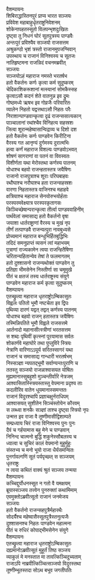 वैशम्पायनः  
शिबिराद्धास्तिनपुरं प्राप्य भारत सञ्जयः  
प्रविवेश महाबाहुर्धृतराष्ट्रनिवेशनम्  
शोकेनापहतस्सूतो विलपन्भृशदुःखितः  
दृष्ट्वा तु निधनं घोरं सूतपुत्रस्य पाण्डवैः  
अन्तःपुरं प्रविश्यैव सञ्जयो राजसत्तम  
अश्रुकण्ठो भृशं त्रस्तो राजानमुपजग्मिवान्  
उपस्थाय च राजानं विनिश्वस्य च सूतजः  
नातिहृष्टमना राजन्निदं वचनमब्रवीत्  
सञ्जयः  
सञ्जयोऽहं महाराज नमस्ते भरतर्षभ  
हतो वैकर्तनः कर्णः कृत्वा कर्म सुदुष्करम्  
चेदिकाशिकरूशानां मत्स्यानां सोमकैस्सह  
कृत्वाऽसौ कदनं शेते वातनुन्न इव द्रुमः  
गोष्ठमध्ये ऋषभ इव गोव्रजैः परिवारितः  
व्यालेन निहतो यद्वत्तथाऽसौ निहतः परैः  
निराशान्पाण्डवान्कृत्वा दृढं राजन्ससात्यकान्  
पाञ्चालानां रथांश्चैव विनिहत्य सहस्रशः  
जित्वा शूरान्महेष्वासान्विद्राव्य च दिशो दश  
हतो वैकर्तनः कर्णः पाण्डवेन किरीटिना  
वैरस्य गत आनृण्यं दुर्गमस्य दुरात्मभिः  
हत्वा कर्णं महाराज विशल्यः पाण्डवोऽभवत्  
शोषणं सागराणां वा पतनं वा विवस्वतः  
विशीर्णता यथा मेरोस्तथा कर्णस्य पातनम्  
योधाश्च बहवो राजन्हतास्तत्र जयैषिणः  
राजानो राजपुत्राश्च शूराः परिघबाहवः  
रथौघाश्च नरौघाश्च हता राजन्सहस्रशः  
वारणा निहतास्तत्र वाजिनश्च महाहवे  
क्षत्रियाश्च महाराज सेनयोरुभयोर्हताः  
परस्परमवेक्ष्यात्र परस्परकृतागसः  
किञ्चिच्छेषान्परान्कृत्वा तीर्त्वा पाण्डववाहिनीम्  
पार्थवेलां समासाद्य हतो वैकर्तनो वृषा  
जयाशा धार्तराष्ट्राणां वैरस्य च मुखं नृप  
तीर्णं तत्पाण्डवै राजन्यत्पुरा नावबुध्यसे  
प्रोच्यमानं महाराज बन्धुभिर्हितबुद्धिभिः  
तदिदं समनुप्राप्तं व्यसनं त्वां महाभयम्  
पुत्राणां राज्यकामेन त्वया राजन्हितैषिणा  
चरितान्यहितान्येव तेषां ते फलमागतम्  
हतो दुश्शासनो राजन्यथोक्तं पाण्डवेन तु  
प्रतिज्ञा भीमसेनेन निस्तीर्णा सा चमूमुखे  
पीतं च क्षतजं तस्य धार्तराष्ट्रस्य संयुगे  
पाण्डवेन महाराज कर्म कृत्वा सुदुष्करम्  
वैशम्पायनः  
एतच्छ्रुत्वा महाराज धृतराष्ट्रोऽम्बिकासुतः  
विह्वलः पतितो भूमौ नष्टचेता इव द्विपः  
पृथिव्या दारणं यद्वत् तद्वत् कर्णस्य पातनम्  
योधाश्च बहवो राजन् हतास्तत्र जयैषिणः  
तस्मिन्निपतिते भूमौ विह्वले राजसत्तमे  
आर्तनादो महानासीत्स्त्रीणां भरतसत्तम  
स शब्दः पृथिवीं कृत्स्नां पूरयामास सर्वतः  
शोकार्णवे महाघोरे तथा पुप्लुविरे स्त्रियः  
नेत्राणि वारिणाऽऽपूर्य सरितस्सागरं यथा  
राजानं च समासाद्य गान्धारी भरतर्षभम्  
निस्सञ्ज्ञा न्यपतद्भूमौ सर्वाण्यन्तःपुराणि च  
ततस्तु सञ्जयो राजन्नाश्वासयत योषितः  
मुह्यमानास्सुबहुशो मुञ्चन्तीर्वारि नेत्रजम्  
आश्वासितास्स्त्रियस्तास्तु वेपमाना प्रदृश्य ताः  
कदलीरिव वातेन धूयमानास्समन्ततः  
राजानं विदुरश्चापि प्रज्ञाचक्षुर्नराधिपम्  
आश्वासयत् सुशीतेन सिञ्चंस्तोयेन कौरवम्  
स लब्ध्वा शनकैः सञ्ज्ञां ताश्च दृष्ट्वा स्त्रियो नृपः  
उन्मत्त इव राजा वै तूष्णीमासीद्विशाम्पते  
सम्प्रध्याय चिरं राजा विनिश्वस्य पुनः पुनः  
दैवं च गर्हयामास बहु मेने च पाण्डवान्  
निनिन्द चात्मनो बुद्धिं शकुनेस्सौबलस्य च  
ध्यात्वा च सुचिरं कालं वेपमानो मुहुर्मुहुः  
संस्तभ्य च मनो भूयो राजा धैर्यसमन्वितः  
पुनर्गावल्गणिं सूतं पर्यपृच्छत् स सञ्जयम्  
धृतराष्ट्रः  
न त्वया कथितं वाक्यं श्रुतं सञ्जय तन्मया  
वैशम्पायनः  
कच्चिद्दुर्योधनस्सूत न गतो वै यमक्षयम्  
ब्रूयास्सञ्जय तत्त्वेन पुनरुक्तां कथामिमाम्  
एवमुक्तोऽब्रवीत्सूतो राजानं जनमेजय  
सञ्जयः  
हतो वैकर्तनो राजन्सहपुत्रैर्महारथैः  
सोदर्यैश्च महेष्वासैस्सूतपुत्रैस्तनुत्यजैः  
दुश्शासनश्च निहतः पाण्डवेन महात्मना  
पीतं च रुधिरं कोपाद्भीमसेनेन संयुगे  
वैशम्पायनः  
एतच्छ्रुत्वा महाराज धृतराष्ट्रोऽम्बिकासुतः  
दह्यमानोऽब्रवीत्सूतं मुहूर्तं तिष्ठ सञ्जय  
व्याकुलं मे मनस्तात मा तावत्किञ्चिदुच्यताम्  
राजाऽपि नाब्रवीत्किञ्चित्सञ्जयो विदुरस्तथा  
तूष्णीम्भूतस्तदा सोऽथ बभूव जगतीपतिः   
